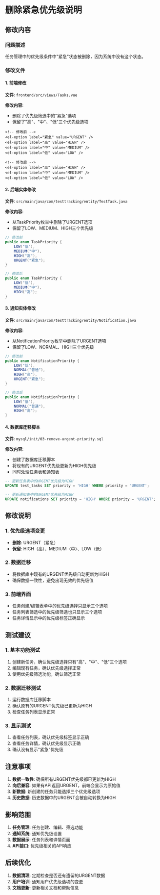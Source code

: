 # 删除紧急优先级说明

## 修改内容

### 问题描述
任务管理中的优先级条件中"紧急"状态被删除，因为系统中没有这个状态。

### 修改文件

#### 1. 前端修改
**文件**: `frontend/src/views/Tasks.vue`

**修改内容**:
- 删除了优先级筛选中的"紧急"选项
- 保留了"高"、"中"、"低"三个优先级选项

```vue
<!-- 修改前 -->
<el-option label="紧急" value="URGENT" />
<el-option label="高" value="HIGH" />
<el-option label="中" value="MEDIUM" />
<el-option label="低" value="LOW" />

<!-- 修改后 -->
<el-option label="高" value="HIGH" />
<el-option label="中" value="MEDIUM" />
<el-option label="低" value="LOW" />
```

#### 2. 后端实体修改
**文件**: `src/main/java/com/testtracking/entity/TestTask.java`

**修改内容**:
- 从TaskPriority枚举中删除了URGENT选项
- 保留了LOW、MEDIUM、HIGH三个优先级

```java
// 修改前
public enum TaskPriority {
    LOW("低"),
    MEDIUM("中"),
    HIGH("高"),
    URGENT("紧急");
}

// 修改后
public enum TaskPriority {
    LOW("低"),
    MEDIUM("中"),
    HIGH("高");
}
```

#### 3. 通知实体修改
**文件**: `src/main/java/com/testtracking/entity/Notification.java`

**修改内容**:
- 从NotificationPriority枚举中删除了URGENT选项
- 保留了LOW、NORMAL、HIGH三个优先级

```java
// 修改前
public enum NotificationPriority {
    LOW("低"),
    NORMAL("普通"),
    HIGH("高"),
    URGENT("紧急");
}

// 修改后
public enum NotificationPriority {
    LOW("低"),
    NORMAL("普通"),
    HIGH("高");
}
```

#### 4. 数据库迁移脚本
**文件**: `mysql/init/03-remove-urgent-priority.sql`

**修改内容**:
- 创建了数据库迁移脚本
- 将现有的URGENT优先级更新为HIGH优先级
- 同时处理任务表和通知表

```sql
-- 更新任务表中的URGENT优先级为HIGH
UPDATE test_tasks SET priority = 'HIGH' WHERE priority = 'URGENT';

-- 更新通知表中的URGENT优先级为HIGH
UPDATE notifications SET priority = 'HIGH' WHERE priority = 'URGENT';
```

## 修改说明

### 1. 优先级选项变更
- **删除**: URGENT（紧急）
- **保留**: HIGH（高）、MEDIUM（中）、LOW（低）

### 2. 数据迁移
- 将数据库中现有的URGENT优先级自动更新为HIGH
- 确保数据一致性，避免出现无效的优先级值

### 3. 前端界面
- 任务创建/编辑表单中的优先级选择只显示三个选项
- 任务列表筛选中的优先级筛选也只显示三个选项
- 任务详情显示中的优先级标签正确显示

## 测试建议

### 1. 基本功能测试
1. 创建新任务，确认优先级选择只有"高"、"中"、"低"三个选项
2. 编辑现有任务，确认优先级选择正常
3. 使用优先级筛选功能，确认筛选正常

### 2. 数据迁移测试
1. 运行数据库迁移脚本
2. 确认原有的URGENT优先级已更新为HIGH
3. 检查任务列表显示正常

### 3. 显示测试
1. 查看任务列表，确认优先级标签显示正确
2. 查看任务详情，确认优先级显示正确
3. 确认没有显示"紧急"优先级

## 注意事项

1. **数据一致性**: 确保所有URGENT优先级都已更新为HIGH
2. **向后兼容**: 如果有API返回URGENT，前端会显示为原始值
3. **新数据**: 新创建的任务只能选择三个优先级选项
4. **历史数据**: 历史数据中的URGENT会被自动转换为HIGH

## 影响范围

1. **任务管理**: 任务创建、编辑、筛选功能
2. **通知系统**: 通知优先级设置
3. **数据展示**: 任务列表和详情页面
4. **API接口**: 优先级相关的API响应

## 后续优化

1. **数据清理**: 定期检查是否还有遗留的URGENT数据
2. **用户培训**: 通知用户优先级选项的变更
3. **文档更新**: 更新相关文档和帮助信息 